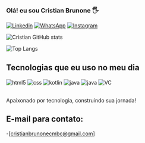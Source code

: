
### Olá! eu sou Cristian Brunone 🖐️

[![Linkedin](https://img.shields.io/badge/LinkedIn-0077B5?style=for-the-badge&logo=linkedin&logoColor=white)](https://www.linkedin.com/in/cristian-brunone-69b0b928a/)
[![WhatsApp](https://img.shields.io/badge/WhatsApp-25D366?style=for-the-badge&logo=whatsapp&logoColor=white)](https://w.app/CristianBrunone)
[![Instagram](https://img.shields.io/badge/Instagram-E4405F?style=for-the-badge&logo=instagram&logoColor=white)](https://www.instagram.com/cristianbrunone?igsh=MnN0YXhmdDE0MHV4)

![Cristian GitHub stats](https://github-readme-stats.vercel.app/api?username=cristianbrunone&show_icons=true&theme=dracula)

![Top Langs](https://github-readme-stats.vercel.app/api/top-langs/?username=cristianbrunone&langs_count=8)


## Tecnologias que eu uso no meu dia

<div style="display: inline_block"<br/>
  <img align="center" alt="html5" src="https://img.shields.io/badge/HTML-239120?style=for-the-badge&logo=html5&logoColor=white" />
  <img align="center" alt="css" src="https://img.shields.io/badge/CSS-239120?&style=for-the-badge&logo=css3&logoColor=white" />
  <img align="center" alt="kotlin" src="https://img.shields.io/badge/Kotlin-0095D5?&style=for-the-badge&logo=kotlin&logoColor=white" />
  <img align="center" alt="java" src="https://img.shields.io/badge/Java-ED8B00?style=for-the-badge&logo=openjdk&logoColor=white" />
  <img align="center" alt="java" src="https://img.shields.io/badge/Android_Studio-3DDC84?style=for-the-badge&logo=android-studio&logoColor=white" />
  <img align="center" alt="VC" src="https://img.shields.io/badge/Visual_Studio_Code-0078D4?style=for-the-badge&logo=visual%20studio%20code&logoColor=white" />
</div><br/>

Apaixonado por tecnologia, construindo sua jornada!

## E-mail para contato:
-[cristianbrunonecmbc@gmail.com]<br/>

